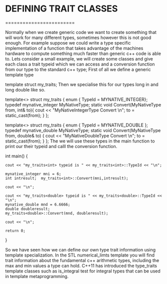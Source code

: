 # DEFINING TRAIT CLASSES
========================

Normally when we create generic code we want to create something that will work for many different types, sometimes however this is not good enough.
For example suppose we could write a type specific implementation of a function that takes advantage of the machines hardware to compute something much faster than generic c++ code is able to.
Lets consider a small example, we will create some classes and give each class a trait typeid which we can access and a conversion function from our type to the standard c++ type;
First of all we define a generic template type


  template<class T> struct my_traits;
  Then we specialise this for our types long in and long double like so.

  template<>
  struct my_traits<int> {
  	enum { TypeId = MYNATIVE_INTEGER};
  	typedef mynative_integer MyNativeType;
  	static void Convert(MyNativeType from, int& to){
  		cout << "MyNativeIntegerType Convert \n";
  		to = static_cast<int>(from);
  	}
  };

  template<>
  struct my_traits<double> {
  	enum { TypeId = MYNATIVE_DOUBLE };
  	typedef mynative_double MyNativeType;
  	static void Convert(MyNativeType from, double& to) {
  		cout << "MyNativeDoubleType Convert \n";
  		to = static_cast<double>(from);
  	}
  };
  The we will use these types in the main function to print our their typeid and calll the conversion function.

  int main() {

  	cout << "my_traits<int> typeid is " << my_traits<int>::TypeId << "\n";

  	mynative_integer mni = 6;
  	int intresult;	my_traits<int>::Convert(mni,intresult);

  	cout << "\n";

  	cout << "my_traits<double> typeid is " << my_traits<double>::TypeId << "\n";
  	mynative_double mnd = 6.6666;
  	double doubleresult;
  	my_traits<double>::Convert(mnd, doubleresult);

  	cout << "\n";

  	return 0;
  }



So we have seen how we can define our own type trait information using template specialization.
In the STL numerical_limts template you will find trait information about the fundamental c++ arithmetic types, including the max and min values a type can hold.
C++11 has introduced the type_traits template classes such as is_integral test for integral types that can be used in template metaprogramming.

